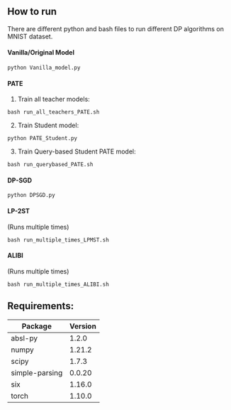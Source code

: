 
## How to run


There are different python and bash files to run different DP algorithms on MNIST dataset.


#### Vanilla/Original Model

```
python Vanilla_model.py 
```


#### PATE
1. Train all teacher models:
```
bash run_all_teachers_PATE.sh
```

2. Train Student model:
```
python PATE_Student.py
```

3. Train Query-based Student PATE model:

```
bash run_querybased_PATE.sh 
```


#### DP-SGD

```
python DPSGD.py
```


#### LP-2ST
(Runs multiple times)

```
bash run_multiple_times_LPMST.sh 
```


#### ALIBI
(Runs multiple times)

```
bash run_multiple_times_ALIBI.sh
```


## Requirements:


| Package  | Version |
| ------------- | ------------- |
| absl-py  | 1.2.0  |
| numpy  | 1.21.2  |
| scipy  | 1.7.3  |
| simple-parsing  | 0.0.20  |
| six  | 1.16.0  |
| torch  | 1.10.0  |
